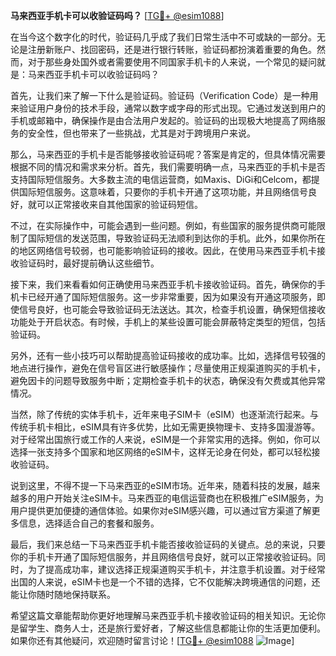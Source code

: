 **马来西亚手机卡可以收验证码吗？** [[TG💪+ @esim1088](https://t.me/s/esim1088)]

在当今这个数字化的时代，验证码几乎成了我们日常生活中不可或缺的一部分。无论是注册新账户、找回密码，还是进行银行转账，验证码都扮演着重要的角色。然而，对于那些身处国外或者需要使用不同国家手机卡的人来说，一个常见的疑问就是：马来西亚手机卡可以收验证码吗？

首先，让我们来了解一下什么是验证码。验证码（Verification Code）是一种用来验证用户身份的技术手段，通常以数字或字母的形式出现。它通过发送到用户的手机或邮箱中，确保操作是由合法用户发起的。验证码的出现极大地提高了网络服务的安全性，但也带来了一些挑战，尤其是对于跨境用户来说。

那么，马来西亚的手机卡是否能够接收验证码呢？答案是肯定的，但具体情况需要根据不同的情况和需求来分析。首先，我们需要明确一点，马来西亚的手机卡是否支持国际短信服务。大多数主流的电信运营商，如Maxis、DiGi和Celcom，都提供国际短信服务。这意味着，只要你的手机卡开通了这项功能，并且网络信号良好，就可以正常接收来自其他国家的验证码短信。

不过，在实际操作中，可能会遇到一些问题。例如，有些国家的服务提供商可能限制了国际短信的发送范围，导致验证码无法顺利到达你的手机。此外，如果你所在的地区网络信号较弱，也可能影响验证码的接收。因此，在使用马来西亚手机卡接收验证码时，最好提前确认这些细节。

接下来，我们来看看如何正确使用马来西亚手机卡接收验证码。首先，确保你的手机卡已经开通了国际短信服务。这一步非常重要，因为如果没有开通这项服务，即使信号良好，也可能会导致验证码无法送达。其次，检查手机设置，确保短信接收功能处于开启状态。有时候，手机上的某些设置可能会屏蔽特定类型的短信，包括验证码。

另外，还有一些小技巧可以帮助提高验证码接收的成功率。比如，选择信号较强的地点进行操作，避免在信号盲区进行敏感操作；尽量使用正规渠道购买的手机卡，避免因卡的问题导致服务中断；定期检查手机卡的状态，确保没有欠费或其他异常情况。

当然，除了传统的实体手机卡，近年来电子SIM卡（eSIM）也逐渐流行起来。与传统手机卡相比，eSIM具有许多优势，比如无需更换物理卡、支持多国漫游等。对于经常出国旅行或工作的人来说，eSIM是一个非常实用的选择。例如，你可以选择一张支持多个国家和地区网络的eSIM卡，这样无论身在何处，都可以轻松接收验证码。

说到这里，不得不提一下马来西亚的eSIM市场。近年来，随着科技的发展，越来越多的用户开始关注eSIM卡。马来西亚的电信运营商也在积极推广eSIM服务，为用户提供更加便捷的通信体验。如果你对eSIM感兴趣，可以通过官方渠道了解更多信息，选择适合自己的套餐和服务。

最后，我们来总结一下马来西亚手机卡能否接收验证码的关键点。总的来说，只要你的手机卡开通了国际短信服务，并且网络信号良好，就可以正常接收验证码。同时，为了提高成功率，建议选择正规渠道购买手机卡，并注意手机设置。对于经常出国的人来说，eSIM卡也是一个不错的选择，它不仅能解决跨境通信的问题，还能让你随时随地保持联系。

希望这篇文章能帮助你更好地理解马来西亚手机卡接收验证码的相关知识。无论你是留学生、商务人士，还是旅行爱好者，了解这些信息都能让你的生活更加便利。如果你还有其他疑问，欢迎随时留言讨论！[[TG💪+ @esim1088](https://t.me/s/esim1088) ![Image](https://i.postimg.cc/4NQfJmqS/Snipaste-2025-05-13-00-14-12.png)]